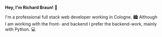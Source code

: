 **Hey, I'm Richard Braun!** 👋

I'm a professional full stack web developer working in Cologne. :cityscape: Although I am working with the front- and backend I prefer the backend-work, mainly with Python. :computer:

<!---
richardbenedikt/richardbenedikt is a ✨ special ✨ repository because its `README.md` (this file) appears on your GitHub profile.
You can click the Preview link to take a look at your changes.
--->
